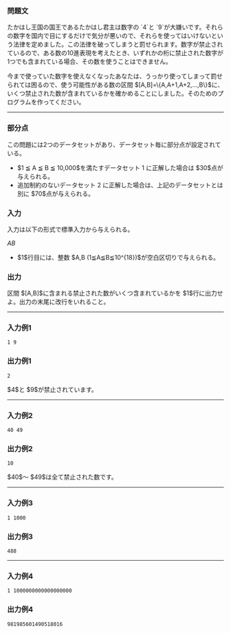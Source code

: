 
<div>

<div>

<div>

<section>

### **問題文**

<p>
たかはし王国の国王であるたかはし君主は数字の `4`と `9`が大嫌いです。それらの数字を国内で目にするだけで気分が悪いので、それらを使ってはいけないという法律を定めました。この法律を破ってしまうと罰せられます。数字が禁止されているので、ある数の10進表現を考えたとき、いずれかの桁に禁止された数字が1つでも含まれている場合、その数を使うことはできません。
</p>

<p>
今まで使っていた数字を使えなくなったあなたは、うっかり使ってしまって罰せられては困るので、使う可能性がある数の区間 $[A,B]=\{A,A+1,A+2,...,B\}$に、いくつ禁止された数が含まれているかを確かめることにしました。そのためのプログラムを作ってください。
</p>

</section>

</div>

---

<div>

<div>

<section>

### **部分点**

<p>
この問題には2つのデータセットがあり、データセット毎に部分点が設定されている。
</p>

<ul>

<li>
$1 ≦ A ≦ B ≦ 10,000$を満たすデータセット 1 に正解した場合は $30$点が与えられる。
</li>

<li>
追加制約のないデータセット 2 に正解した場合は、上記のデータセットとは別に $70$点が与えられる。
</li>

</ul>

</section>

</div>

<div>

<section>

### **入力**

<p>
入力は以下の形式で標準入力から与えられる。
</p>

<div>

$A$$B$
</div>

<ul>

<li>
$1$行目には、整数 $A,B (1≦A≦B≦10^{18})$が空白区切りで与えられる。
</li>

</ul>

</section>

</div>

<div>

<section>

### **出力**

<p>
区間 $[A,B]$に含まれる禁止された数がいくつ含まれているかを $1$行に出力せよ。出力の末尾に改行をいれること。
</p>

</section>

</div>

</div>

---

<div>

<section>

### **入力例1**

```
1 9
```

</section>

</div>

<div>

<section>

### **出力例1**

```
2
```

<p>
$4$と $9$が禁止されています。
</p>

</section>

</div>

---

<div>

<section>

### **入力例2**

```
40 49
```

</section>

</div>

<div>

<section>

### **出力例2**

```
10
```

<p>
$40$～ $49$は全て禁止された数です。
</p>

</section>

</div>

---

<div>

<section>

### **入力例3**

```
1 1000
```

</section>

</div>

<div>

<section>

### **出力例3**

```
488
```

</section>

</div>

---

<div>

<section>

### **入力例4**

```
1 1000000000000000000
```

</section>

</div>

<div>

<section>

### **出力例4**

```
981985601490518016
```

</section>

</div>

</div>

</div>

